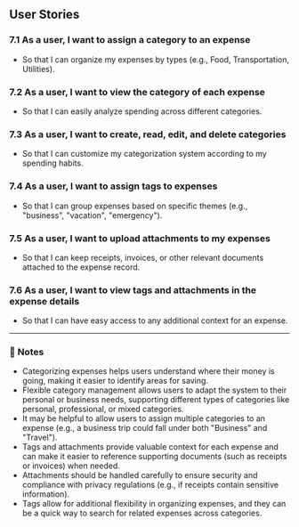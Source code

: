 ## User Stories

### 7.1 As a user, I want to assign a category to an expense
- So that I can organize my expenses by types (e.g., Food, Transportation, Utilities).

### 7.2 As a user, I want to view the category of each expense
- So that I can easily analyze spending across different categories.

### 7.3 As a user, I want to create, read, edit, and delete categories
- So that I can customize my categorization system according to my spending habits.

### 7.4 As a user, I want to assign tags to expenses
- So that I can group expenses based on specific themes (e.g., "business", "vacation", "emergency").

### 7.5 As a user, I want to upload attachments to my expenses
- So that I can keep receipts, invoices, or other relevant documents attached to the expense record.

### 7.6 As a user, I want to view tags and attachments in the expense details
- So that I can have easy access to any additional context for an expense.


---

### 📌 **Notes**
- Categorizing expenses helps users understand where their money is going, making it easier to identify areas for saving.
- Flexible category management allows users to adapt the system to their personal or business needs, supporting different types of categories like personal, professional, or mixed categories.
- It may be helpful to allow users to assign multiple categories to an expense (e.g., a business trip could fall under both "Business" and "Travel").
- Tags and attachments provide valuable context for each expense and can make it easier to reference supporting documents (such as receipts or invoices) when needed.
- Attachments should be handled carefully to ensure security and compliance with privacy regulations (e.g., if receipts contain sensitive information).
- Tags allow for additional flexibility in organizing expenses, and they can be a quick way to search for related expenses across categories.